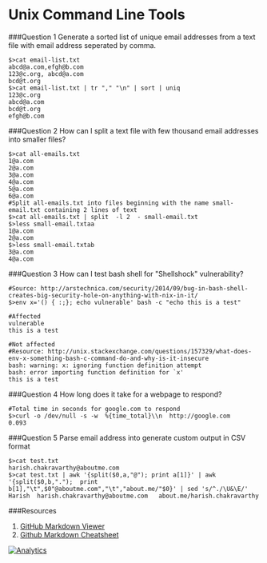 Unix Command Line Tools
=======================

###Question 1
Generate a sorted list of unique email addresses from a text file with email address seperated by comma.

    $>cat email-list.txt
    abcd@a.com,efgh@b.com
    123@c.org, abcd@a.com
    bcd@t.org
    $>cat email-list.txt | tr "," "\n" | sort | uniq
    123@c.org
    abcd@a.com
    bcd@t.org
    efgh@b.com

###Question 2
How can I split a text file with few thousand email addresses into smaller files?
   
    $>cat all-emails.txt 
    1@a.com
    2@a.com
    3@a.com
    4@a.com
    5@a.com
    6@a.com
    #Split all-emails.txt into files beginning with the name small-email.txt containing 2 lines of text
    $>cat all-emails.txt | split  -l 2  - small-email.txt
    $>less small-email.txtaa    
    1@a.com
    2@a.com
    $>less small-email.txtab
    3@a.com
    4@a.com
 
###Question 3
How can I test bash shell for "Shellshock" vulnerability?

    #Source: http://arstechnica.com/security/2014/09/bug-in-bash-shell-creates-big-security-hole-on-anything-with-nix-in-it/
    $>env x='() { :;}; echo vulnerable' bash -c "echo this is a test"

    #Affected
    vulnerable
    this is a test
   
    #Not affected
    #Resource: http://unix.stackexchange.com/questions/157329/what-does-env-x-something-bash-c-command-do-and-why-is-it-insecure
    bash: warning: x: ignoring function definition attempt
    bash: error importing function definition for `x'
    this is a test

###Question 4
How long does it take for a webpage to respond?

    #Total time in seconds for google.com to respond
    $>curl -o /dev/null -s -w  %{time_total}\\n  http://google.com
    0.093

###Question 5
Parse email address into generate custom output in CSV format

    $>cat test.txt
    harish.chakravarthy@aboutme.com
    $>cat test.txt | awk '{split($0,a,"@"); print a[1]}' | awk '{split($0,b,".");  print b[1],"\t",$0"@aboutme.com","\t","about.me/"$0}' | sed 's/^./\U&\E/'
    Harish  harish.chakravarthy@aboutme.com   about.me/harish.chakravarthy

###Resources
1. [GitHub Markdown Viewer](http://notepag.es/)
2. [Github Markdown Cheatsheet](https://github.com/adam-p/markdown-here/wiki/Markdown-Cheatsheet) 

[![Analytics](https://ga-beacon.appspot.com/UA-55381661-1/tools/readme)](https://github.com/igrigorik/ga-beacon)
